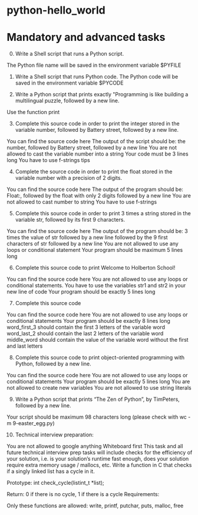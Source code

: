 # python-hello_world

# Mandatory and advanced tasks

0. Write a Shell script that runs a Python script.

  The Python file name will be saved in the environment variable $PYFILE 

1. Write a Shell script that runs Python code. The Python code will be saved in the environment variable $PYCODE

2. Write a Python script that prints exactly "Programming is like building a multilingual puzzle, followed by a new line.

  Use the function print

3. Complete this source code in order to print the integer stored in the variable number, followed by Battery street, followed by a new line.

  You can find the source code here
  The output of the script should be:
  the number, followed by Battery street,
  followed by a new line
  You are not allowed to cast the variable number into a string
  Your code must be 3 lines long
  You have to use f-strings tips
  
4. Complete the source code in order to print the float stored in the variable number with a precision of 2 digits.

  You can find the source code here
  The output of the program should be:
  Float:, followed by the float with only 2 digits
  followed by a new line
  You are not allowed to cast number to string
  You have to use f-strings
  
5. Complete this source code in order to print 3 times a string stored in the variable str, followed by its first 9 characters.

  You can find the source code here
  The output of the program should be:
  3 times the value of str
  followed by a new line
  followed by the 9 first characters of str
  followed by a new line
  You are not allowed to use any loops or conditional statement
  Your program should be maximum 5 lines long
  
6. Complete this source code to print Welcome to Holberton School!

  You can find the source code here
  You are not allowed to use any loops or conditional statements.
  You have to use the variables str1 and str2 in your new line of code
  Your program should be exactly 5 lines long
  
7. Complete this source code

  You can find the source code here
  You are not allowed to use any loops or conditional statements
  Your program should be exactly 8 lines long
  word_first_3 should contain the first 3 letters of the variable word
  word_last_2 should contain the last 2 letters of the variable word
  middle_word should contain the value of the variable word without the first and last letters
  
8. Complete this source code to print object-oriented programming with Python, followed by a new line.

  You can find the source code here
  You are not allowed to use any loops or conditional statements
  Your program should be exactly 5 lines long
  You are not allowed to create new variables
  You are not allowed to use string literals
  
9. Write a Python script that prints “The Zen of Python”, by TimPeters, followed by a new line.

  Your script should be maximum 98 characters long (please check with wc -m 9-easter_egg.py)
  
10. Technical interview preparation:

  You are not allowed to google anything
  Whiteboard first
  This task and all future technical interview prep tasks will include checks for the efficiency of your solution, i.e. is your solution’s runtime fast enough, does your solution require extra memory usage / mallocs, etc.
  Write a function in C that checks if a singly linked list has a cycle in it.

  Prototype: int check_cycle(listint_t *list);
  
  Return: 0 if there is no cycle, 1 if there is a cycle
  Requirements:

  Only these functions are allowed: write, printf, putchar, puts, malloc, free 
